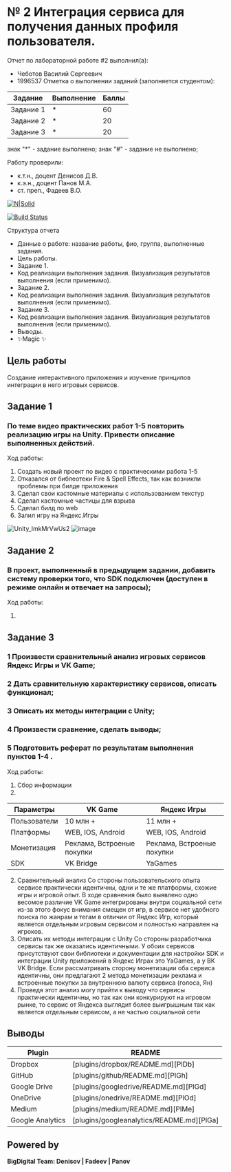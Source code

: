 # № 2 Интеграция сервиса для получения данных профиля пользователя.
Отчет по лабораторной работе #2 выполнил(а):
- Чеботов Василий Сергеевич
- 1996537
Отметка о выполнении заданий (заполняется студентом):

| Задание | Выполнение | Баллы |
| ------ | ------ | ------ |
| Задание 1 | * | 60 |
| Задание 2 | * | 20 |
| Задание 3 | * | 20 |

знак "*" - задание выполнено; знак "#" - задание не выполнено;

Работу проверили:
- к.т.н., доцент Денисов Д.В.
- к.э.н., доцент Панов М.А.
- ст. преп., Фадеев В.О.

[![N|Solid](https://cldup.com/dTxpPi9lDf.thumb.png)](https://nodesource.com/products/nsolid)

[![Build Status](https://travis-ci.org/joemccann/dillinger.svg?branch=master)](https://travis-ci.org/joemccann/dillinger)

Структура отчета

- Данные о работе: название работы, фио, группа, выполненные задания.
- Цель работы.
- Задание 1.
- Код реализации выполнения задания. Визуализация результатов выполнения (если применимо).
- Задание 2.
- Код реализации выполнения задания. Визуализация результатов выполнения (если применимо).
- Задание 3.
- Код реализации выполнения задания. Визуализация результатов выполнения (если применимо).
- Выводы.
- ✨Magic ✨

## Цель работы
Создание интерактивного приложения и изучение принципов интеграции в него игровых сервисов.

## Задание 1
### По теме видео практических работ 1-5 повторить реализацию игры на Unity. Привести описание выполненных действий.

Ход работы:
1) Создать новый проект по видео с практическими работа 1-5
2) Отказался от библеотеки Fire & Spell Effects, так как возникли проблемы при билде приложения
3) Сделал свои кастомные материалы с использованием текстур
4) Сделал кастомные частицы для взрыва
5) Сделал билд по web
6) Залил игру на Яндекс.Игры

![Unity_lmkMrVwUs2](https://user-images.githubusercontent.com/83212097/193906327-957f9c89-2896-433c-b4b5-3c02846f9196.gif)
![image](https://user-images.githubusercontent.com/83212097/193908912-883d6bc2-15f7-490b-a767-f89b01483df0.png)


## Задание 2
### В проект, выполненный в предыдущем задании, добавить систему проверки того, что SDK подключен (доступен в режиме онлайн и отвечает на запросы);

Ход работы:

1)

## Задание 3
### 1 Произвести сравнительный анализ игровых сервисов Яндекс Игры и VK Game;
### 2 Дать сравнительную характеристику сервисов, описать функционал;
### 3 Описать их методы интеграции с Unity;
### 4 Произвести сравнение, сделать выводы;
### 5 Подготовить реферат по результатам выполнения пунктов 1-4 .

Ход работы:

1. Сбор информации
2. 
| Параметры | VK Game | Яндекс Игры |
| ------ | ------ | ------ |
| Пользователи | 10 млн + | 11 млн + |
| Платформы | WEB, IOS, Android | WEB, IOS, Android | 
| Монетизация | Реклама, Встроеные покупки | Реклама, Встроеные покупки |
| SDK | VK Bridge | YaGames |

2. Сравнительный анализ
  Со стороны пользовательского опыта сервисе практически идентичны, одни и те же платформы, схожие игры и игровой опыт. В ходе сравнения было выявлено одно весомое различие VK Game интегрированы внутри социальной сети из-за этого фокус внимания смещен от игр, в сервисе нет удобного поиска по жанрам и тегам в отличии от Яндекс Игр, который является отдельным игровым сервисом и полностью направлен на игроков.
 3. Описать их методы интеграции с Unity
  Со стороны разработчика сервисы так же оказались идентичными. У обоих сервисов присутствуют свои библиотеки и документации для настройки SDK и интеграции Unity приложений в Яндекс Играх это YaGames, а у ВК VK Bridge. Если рассматривать сторону монетизации оба сервиса идентичны, они предлагают 2 метода монетизации реклама и встроенные покупки за внутреннюю валюту сервиса (голоса, Ян)
 4. Проведя этот анализ могу прийти к выводу что сервисы практически идентичны, но так как они конкурируют на игровом рынке, то сервис от Яндекса выглядит более выигрышным так как является отдельным сервисом, а не частью социальной сети


## Выводы

| Plugin | README |
| ------ | ------ |
| Dropbox | [plugins/dropbox/README.md][PlDb] |
| GitHub | [plugins/github/README.md][PlGh] |
| Google Drive | [plugins/googledrive/README.md][PlGd] |
| OneDrive | [plugins/onedrive/README.md][PlOd] |
| Medium | [plugins/medium/README.md][PlMe] |
| Google Analytics | [plugins/googleanalytics/README.md][PlGa] |

## Powered by

**BigDigital Team: Denisov | Fadeev | Panov**
